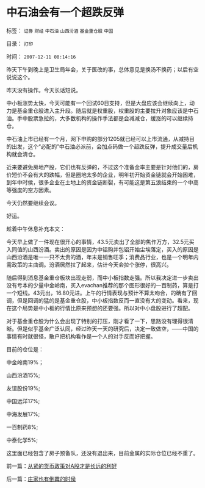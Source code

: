 # 中石油会有一个超跌反弹

标签： `证券` `财经` `中石油` `山西汾酒` `基金重仓股` `中国` 

目录： `打印`

时间： `2007-12-11 08:14:16`

昨天下午到晚上是卫生局年会，关于医改的事，总体意见是换汤不换药；以后有空说说这个。

昨天没有操作。今天长话短说。

中小板涨势太快，今天可能有一个回试60日支持，但是大盘应该会继续向上，动力是基金重仓股进入主升段。随后就是权重股，权重股的主要拉升对象应该是中石油。手中股票急拉的，大多数机构的操作手法都是会减减仓，缓涨的可以继续持仓。

中石油上市已经有一个月，网下申购的部分1205就已经可以上市流通，从减持目的出发，这个“必配的”中石油必派前，会加点码做一个超跌反弹，提升成交量后机构就会清仓。

近来要避免房地产股，它们也有反弹的，不过这个准备金率主要是针对他们的，房价短价不会有大的跌幅，但是圈地太多的企业，明年初开始资金链就会开始困难，到年中时侯，很多企业在土地上的资金链断裂，有可能这是第五浪结束的一个中高等强度的空方因素。

今天仍然要继续会议。

好运。

趁着中午休息补充本文：

今天早上做了一件现在很开心的事情，43.5元卖出了全部的焦作万方，32.5元买入同值的山西汾酒。卖出的原因是因为中铝购并包铝开始尘埃落定，买入的原因是山西汾酒是唯一一只不太贵的酒，年末是销售旺季；消费品行业，也是一个明年内需政策的主曲调。汾酒居然拉了起来，估计今天会拉个涨停，很高兴。

随后得到消息基金重仓板块出现走弱，而中小板指数走强。所以我决定进一步卖出没有亏本的少量中金岭南，买入evachan推荐的那个图形很好的一百制药，算是打一个短线。43元出，16.80元进。上午的行情表现与预计不算太吻合，的确有了回调，但是回调的猛的是基金重仓股，中小板指数反而一直没有大的变动。看来，现在这个局势是中小板的行情比原来预想的还要强。所以对中小盘股进行了超配。

对于基金重仓股为什么会出现了特别的打压，刚才看了一下，思路没有理得很清晰。但是似乎基金广泛认同，经过昨天一天的研究后，决定一致做空，——中国的事情有时就很怪，散户把机构看作是一个人的对手反而好把握。

目前的仓位是：

中金岭南19%；

山西汾酒15%;

友谊股份19%;

中国远洋17%;

中海发展17%;

一百制药8%;

中泰化学5%;

这里面已经包含了房子预备队，还没有退出来，目前金属的实际仓位已经不重了。



前一篇：[从紧的货币政策对A股才是长远的利好](../../../2007/12/9/从紧的货币政策对A股才是长远的利好.md)

后一篇：[庄家也有倒霉的时侯](../../../2007/12/11/庄家也有倒霉的时侯.md)